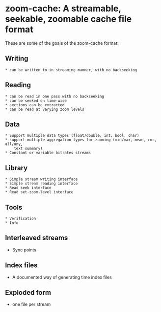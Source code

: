 zoom-cache: A streamable, seekable, zoomable cache file format
==============================================================

These are some of the goals of the zoom-cache format:

Writing
-------

    * can be written to in streaming manner, with no backseeking

Reading
-------

    * can be read in one pass with no backseeking
    * can be seeked on time-wise
    * sections can be extracted
    * can be read at varying zoom levels

Data
----

    * Support multiple data types (float/double, int, bool, char)
    * support multiple aggregation types for zooming (min/max, mean, rms, all/any,
        text summary)
    * Constant or variable bitrates streams

Library
-------

    * Simple stream writing interface
    * Simple stream reading interface
    * Read seek interface
    * Read set-zoom-level interface

Tools
-----

    * Verification
    * Info


Interleaved streams
-------------------

  * Sync points

Index files
-----------

  * A documented way of generating time index files

Exploded form
-------------

  * one file per stream

